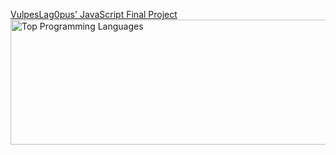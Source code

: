 [VulpesLag0pus' JavaScript Final Project](https://github.com/VulpesLag0pus/JavaScript-Final-Project)
<img src="https://github-readme-stats.vercel.app/api/top-langs/?username=VulpesLag0pus&theme=tokyonight" width="600" height="200" alt="Top Programming Languages">
